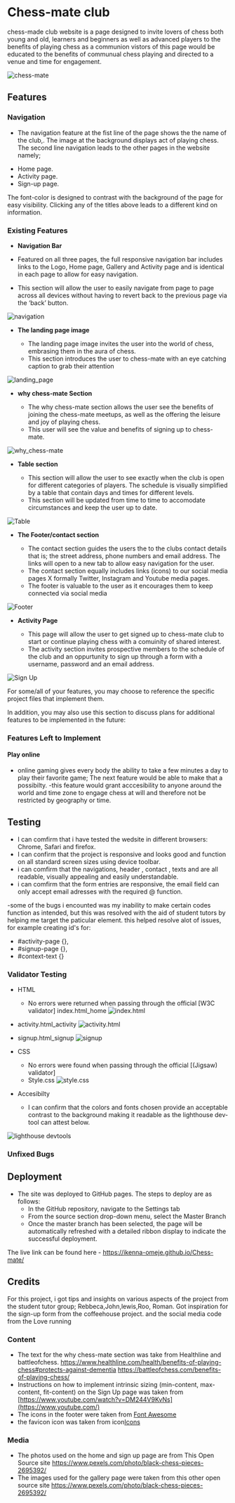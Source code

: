 # Chess-mate club

chess-made club website is a page designed to invite lovers of chess both young and old, learners and beginners as well as advanced players to the benefits of playing chess as a communion
vistors of this page would be educated to the benefits of communual chess playing and directed to a venue and time for engagement.

![chess-mate](/assets/image/Screenshot%202024-05-17%20at%2015.40.28.png)



## Features 

### Navigation 
* The navigation feature at the fist line of the page shows the the name of the club,. The image at the background displays act of playing chess. The second line navigation leads to the other pages in the website namely;

+ Home page.
+ Activity page.
+ Sign-up page.
 
The font-color is designed to contrast with the background of the page for easy visibility. Clicking any of the titles above leads to a different kind on information.


### Existing Features

- __Navigation Bar__

- Featured on all three pages, the full responsive navigation bar includes links to the Logo, Home page, Gallery and Activity page and is identical in each page to allow for easy navigation.
- This section will allow the user to easily navigate from page to page across all devices without having to revert back to the previous page via the ‘back’ button. 


![navigation](/assets/image/Screenshot%202024-05-16%20at%2009.03.38.png)




- __The landing page image__

  - The landing page image invites the user into the world of chess, embrasing them in the aura of chess.
  - This section introduces the user to chess-mate with an eye catching caption to grab their attention

![landing_page](/assets/image/Screenshot%202024-05-17%20at%2012.39.24.png)


- __why chess-mate Section__

  - The why chess-mate section allows the user see the benefits of joining the chess-mate meetups, as well as the offering the leisure and joy  of playing chess. 
  - This user will see the value and benefits of signing up to chess-mate. 

![why_chess-mate](/assets/image/Screenshot%202024-05-18%20at%2012.05.27.png)

- __Table section__

  - This section will allow the user to see exactly when the club is open for different categories of players. The schedule is visually simplified by a table that contain days and times for different levels.
  - This section will be updated from time to time to accomodate circumstances and keep the user up to date. 

![Table](/assets/image/Screenshot%202024-05-17%20at%2012.53.09.png)

- __The Footer/contact section__ 

  - The contact section guides the users the to the clubs contact details that is; the street address, phone numbers and email address. The links will open to a new tab to allow easy navigation for the user. 
  - The contact section equally includes links (icons) to our social media pages X formally Twitter, Instagram and Youtube media pages.
  - The footer is valuable to the user as it encourages them to keep connected via social media

![Footer](/assets/image/Screenshot%202024-05-17%20at%2012.55.55.png)


- __Activity Page__

  - This page will allow the user to get signed up to chess-mate club to start or continue playing chess with a comuinity of shared interest.
  - The activity section invites prospective members to the schedule of the club and an oppurtunity to sign up through a form with a username, password and an email address.

![Sign Up](/assets/image/Screenshot%202024-05-17%20at%2013.30.19.png)

For some/all of your features, you may choose to reference the specific project files that implement them.

In addition, you may also use this section to discuss plans for additional features to be implemented in the future:

### Features Left to Implement

#### Play online

- online gaming gives every body the ability to take a few minutes a day to play their favorite game; The next feature would be able to make that a possibilty.
-this feature would grant acccesibility to anyone around the world and time zone to engage chess at will and therefore not be restricted by geography or time.



## Testing 
+ I can comfirm that i have tested the wedsite in different browsers: Chrome, Safari and firefox.
+ I can confirm that the project is responsive and looks good and function on all standard screen sizes using device toolbar.
+ i can comfirm that the navigations, header , contact , texts and are all readable, visually appealing and easily understandable.
+ i can comfirm that the form entries are responsive, the email field can only accept email adresses with the required @ function.

-some of the bugs i encounted was my inability to make certain codes function as intended, but this was resolved with the aid of student tutors by helping me target the paticular element. this helped resolve alot of issues, for example creating id's for:
- #activity-page {}, 
- #signup-page {},
- #context-text {}

### Validator Testing 

- HTML
  - No errors were returned when passing through the official [W3C validator]
  index.html_home
  ![index.html](/assets/image/Screenshot%202024-05-17%20at%2013.50.58.png)
 - activity.html_activity
  ![activity.html](/assets/image/Screenshot%202024-05-17%20at%2014.02.14.png)
 - signup.html_signup
 ![signup](/assets/image/Screenshot%202024-05-17%20at%2014.25.39.png)


- CSS
  - No errors were found when passing through the official [(Jigsaw) validator]
  - Style.css
  ![style.css](/assets/image/Screenshot%202024-05-17%20at%2015.12.07.png)
- Accesibilty
  - I can confirm that the colors and fonts chosen provide an acceptable contrast to the background making it readable as the lighthouse dev-tool can attest below.


![lighthouse devtools](/assets/image/Screenshot%202024-05-17%20at%2022.00.40.png)

### Unfixed Bugs
 

## Deployment


- The site was deployed to GitHub pages. The steps to deploy are as follows: 
  - In the GitHub repository, navigate to the Settings tab 
  - From the source section drop-down menu, select the Master Branch
  - Once the master branch has been selected, the page will be automatically refreshed with a detailed ribbon display to indicate the successful deployment. 

The live link can be found here - https://ikenna-omeje.github.io/Chess-mate/


## Credits 
For this project, i got tips and insights on various aspects of the project from the student tutor group; Rebbeca,John,lewis,Roo, Roman.
Got inspiration for the sign-up form from the coffeehouse project.
and the social media code from the Love running

### Content 
- The text for the why chess-mate section was take from Healthline and battleofchess.
https://www.healthline.com/health/benefits-of-playing-chess#protects-against-dementia
https://battleofchess.com/benefits-of-playing-chess/
- Instructions on how to implement intrinsic sizing (min-content, max-content, fit-content) on the Sign Up page was taken from [https://www.youtube.com/watch?v=DM244V9KvNs](https://www.youtube.com/)
- The icons in the footer were taken from [Font Awesome](https://fontawesome.com/)
- the favicon icon was taken from icon[Icons](https://icons8.com/icons)

### Media

- The photos used on the home and sign up page are from This Open Source site
https://www.pexels.com/photo/black-chess-pieces-2695392/
- The images used for the gallery page were taken from this other open source site
https://www.pexels.com/photo/black-chess-pieces-2695392/

